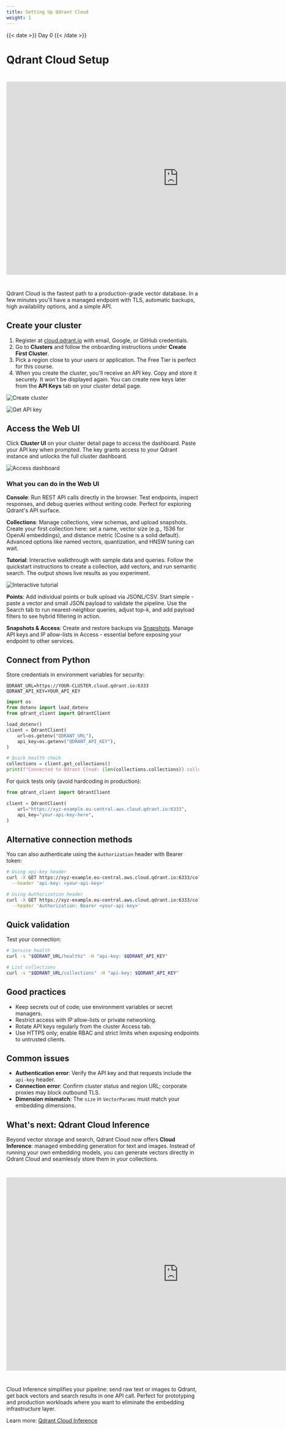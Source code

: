 ```yaml
---
title: Setting Up Qdrant Cloud
weight: 1
---
```


{{< date >}} Day 0 {{< /date >}}

# Qdrant Cloud Setup

<iframe width="900" height="506"
  src="https://www.youtube.com/embed/3hrQP3hh69Y?rel=0"
  style="display:block; margin:40px auto;"
  frameborder="0"
  allow="accelerometer; autoplay; clipboard-write; encrypted-media; gyroscope; picture-in-picture; web-share"
  referrerpolicy="strict-origin-when-cross-origin"
  allowfullscreen>
</iframe>

Qdrant Cloud is the fastest path to a production-grade vector database. In a few minutes you'll have a managed endpoint with TLS, automatic backups, high availability options, and a simple API.

## Create your cluster

1. Register at [cloud.qdrant.io](https://cloud.qdrant.io/signup) with email, Google, or GitHub credentials.
2. Go to **Clusters** and follow the onboarding instructions under **Create First Cluster**.
3. Pick a region close to your users or application. The Free Tier is perfect for this course.
4. When you create the cluster, you'll receive an API key. Copy and store it securely. It won't be displayed again. You can create new keys later from the **API Keys** tab on your cluster detail page.

![Create cluster](/docs/gettingstarted/gui-quickstart/create-cluster.png)

![Get API key](/docs/gettingstarted/gui-quickstart/api-key.png)

## Access the Web UI

Click **Cluster UI** on your cluster detail page to access the dashboard. Paste your API key when prompted. The key grants access to your Qdrant instance and unlocks the full cluster dashboard.

![Access dashboard](/docs/gettingstarted/gui-quickstart/access-dashboard.png)

### What you can do in the Web UI

**Console**: Run REST API calls directly in the browser. Test endpoints, inspect responses, and debug queries without writing code. Perfect for exploring Qdrant's API surface.

**Collections**: Manage collections, view schemas, and upload snapshots. Create your first collection here: set a name, vector size (e.g., 1536 for OpenAI embeddings), and distance metric (Cosine is a solid default). Advanced options like named vectors, quantization, and HNSW tuning can wait.

**Tutorial**: Interactive walkthrough with sample data and queries. Follow the quickstart instructions to create a collection, add vectors, and run semantic search. The output shows live results as you experiment.

![Interactive tutorial](/docs/gettingstarted/gui-quickstart/interactive-tutorial.png)

**Points**: Add individual points or bulk upload via JSONL/CSV. Start simple - paste a vector and small JSON payload to validate the pipeline. Use the Search tab to run nearest-neighbor queries, adjust top-k, and add payload filters to see hybrid filtering in action.

**Snapshots & Access**: Create and restore backups via [Snapshots](/documentation/concepts/snapshots/). Manage API keys and IP allow-lists in Access - essential before exposing your endpoint to other services.

## Connect from Python

Store credentials in environment variables for security:

```env
QDRANT_URL=https://YOUR-CLUSTER.cloud.qdrant.io:6333
QDRANT_API_KEY=YOUR_API_KEY
```

```python
import os
from dotenv import load_dotenv
from qdrant_client import QdrantClient

load_dotenv()
client = QdrantClient(
    url=os.getenv("QDRANT_URL"),
    api_key=os.getenv("QDRANT_API_KEY"),
)

# Quick health check
collections = client.get_collections()
print(f"Connected to Qdrant Cloud: {len(collections.collections)} collections")
```

For quick tests only (avoid hardcoding in production):

```python
from qdrant_client import QdrantClient

client = QdrantClient(
    url="https://xyz-example.eu-central.aws.cloud.qdrant.io:6333",
    api_key="your-api-key-here",
)
```

## Alternative connection methods

You can also authenticate using the `Authorization` header with Bearer token:

```bash
# Using api-key header
curl -X GET https://xyz-example.eu-central.aws.cloud.qdrant.io:6333/collections \
  --header 'api-key: <your-api-key>'

# Using Authorization header  
curl -X GET https://xyz-example.eu-central.aws.cloud.qdrant.io:6333/collections \
  --header 'Authorization: Bearer <your-api-key>'
```

## Quick validation

Test your connection:

```bash
# Service health
curl -s "$QDRANT_URL/healthz" -H "api-key: $QDRANT_API_KEY"

# List collections
curl -s "$QDRANT_URL/collections" -H "api-key: $QDRANT_API_KEY"
```

## Good practices

- Keep secrets out of code; use environment variables or secret managers.
- Restrict access with IP allow-lists or private networking.
- Rotate API keys regularly from the cluster Access tab.
- Use HTTPS only; enable RBAC and strict limits when exposing endpoints to untrusted clients.

## Common issues

- **Authentication error**: Verify the API key and that requests include the `api-key` header.
- **Connection error**: Confirm cluster status and region URL; corporate proxies may block outbound TLS.
- **Dimension mismatch**: The `size` in `VectorParams` must match your embedding dimensions.

## What's next: Qdrant Cloud Inference

Beyond vector storage and search, Qdrant Cloud now offers **Cloud Inference**: managed embedding generation for text and images. Instead of running your own embedding models, you can generate vectors directly in Qdrant Cloud and seamlessly store them in your collections.

<iframe width="900" height="506"
  src="https://www.youtube.com/embed/nJIX0zhrBL4?rel=0"
  style="display:block; margin:40px auto;"
  frameborder="0"
  allow="accelerometer; autoplay; clipboard-write; encrypted-media; gyroscope; picture-in-picture; web-share"
  referrerpolicy="strict-origin-when-cross-origin"
  allowfullscreen>
</iframe>

Cloud Inference simplifies your pipeline: send raw text or images to Qdrant, get back vectors and search results in one API call. Perfect for prototyping and production workloads where you want to eliminate the embedding infrastructure layer.

Learn more: [Qdrant Cloud Inference](/cloud-inference/) 